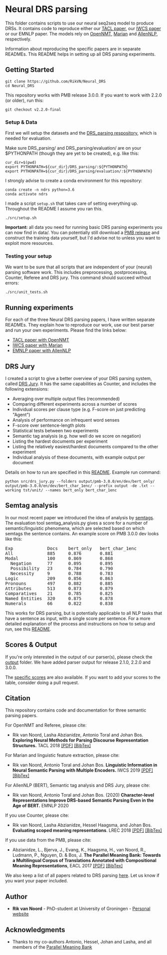 # Neural DRS parsing

This folder contains scripts to use our neural seq2seq model to produce DRSs. It contains code to reproduce either our [TACL paper](https://www.aclweb.org/anthology/Q18-1043.pdf), our [IWCS paper](https://www.aclweb.org/anthology/W19-0504/) or our EMNLP paper. The models rely on [OpenNMT](http://opennmt.net/), [Marian](https://marian-nmt.github.io/) and [AllenNLP](https://allennlp.org/), respectively.

Information about reproducing the specific papers are in separate READMEs. This README helps in setting up all DRS parsing experiments.

## Getting Started

```
git clone https://github.com/RikVN/Neural_DRS
cd Neural_DRS
```

This repository works with PMB release 3.0.0. If you want to work with 2.2.0 (or older), run this:

```
git checkout v2.2.0-final
```

### Setup & Data

First we will setup the datasets and the [DRS_parsing respository](https://github.com/RikVN/DRS_parsing), which is needed for evaluation.

Make sure DRS_parsing/ and DRS_parsing/evaluation/ are on your $PYTHONPATH (though they are yet to be created), e.g. like this:

```
cur_dir=$(pwd)
export PYTHONPATH=${cur_dir}/DRS_parsing/:${PYTHONPATH}
export PYTHONPATH=${cur_dir}/DRS_parsing/evaluation/:${PYTHONPATH}
```

I strongly advise to create a conda environment for this repository:

```
conda create -n ndrs python=3.6
conda activate ndrs
```

I made a script ``setup.sh`` that takes care of setting everything up. Throughout the README I assume you ran this.

```
./src/setup.sh
```

**Important:** all data you need for running basic DRS parsing experiments you can now find in data/. You can potentially still download a [PMB release](http://pmb.let.rug.nl/data.php) and construct the training data yourself, but I'd advise not to unless you want to exploit more resources.

### Testing your setup ###

We want to be sure that all scripts that are independent of your (neural) parsing software work. This includes preprocessing, postprocessing, Counter, Referee and DRS jury. This command should succeed without errors:

```
./src/unit_tests.sh
```

## Running experiments ##

For each of the three Neural DRS parsing papers, I have written separate READMEs. They explain how to reproduce our work, use our best parser and run your own experiments. Please find the links below:

* [TACL paper with OpenNMT](OpenNMT.md)
* [IWCS paper with Marian](Marian.md)
* [EMNLP paper with AllenNLP](AllenNLP.md)

## DRS Jury ##

I created a script to give a better overview of your DRS parsing system, called [DRS Jury](DRS_jury.md). It has the same capabilities as Counter, and includes the following extensions:

* Averaging over multiple output files (recommended)
* Comparing different experiments across a number of scores
* Individual scores per clause type (e.g. F-score on just predicting "Agent")
* Analysis of performance on infrequent word senses
* F-score over sentence-length plots
* Statistical tests between two experiments
* Semantic tag analysis (e.g. how well do we score on negation)
* Listing the hardest documents per experiment
* Listing the relatively easiest/hardest documents compared to the other experiment
* Individual analysis of these documents, with example output per document

Details on how to run are specified in this [README](DRS_jury.md). Example run command:

```
python src/drs_jury.py --folders output/pmb-3.0.0/en/dev/bert_only/ output/pmb-3.0.0/en/dev/bert_char_1enc/ --prefix output -de .txt --working tst/unit/ --names bert_only bert_char_1enc
```

## Semtag analysis ##

In our most recent paper we introduced the idea of analysis by [semtags](https://www.aclweb.org/anthology/W17-6901.pdf). The evaluation tool semtag_analysis.py gives a score for a number of semantic/linguistic phenomena, which are selected based on which semtags the sentence contains. An example score on PMB 3.0.0 dev looks like this:

<pre>
Exp            	Docs 	bert_only 	bert_char_1enc 
All            	885  	0.876     	0.881          
Modal          	100  	0.869     	0.868          
  Negation     	77   	0.895     	0.895          
  Possibility  	23   	0.784     	0.790          
  Necessity    	9    	0.788     	0.783          
Logic          	209  	0.856     	0.863          
Pronouns       	497  	0.882     	0.885          
Attributes     	513  	0.873     	0.879          
Comparatives   	21   	0.785     	0.825          
Named Entities 	320  	0.875     	0.878          
Numerals       	66   	0.822     	0.838 
</pre>

This works for DRS parsing, but is potentially applicable to all NLP tasks that have a sentence as input, with a single score per sentence. For a more detailed explanation of the process and instructions on how to setup and run, see this [README](Semtags.md).

## Scores & Output ##

If you're only interested in the output of our parser(s), please check the [output](output) folder.  We have added parser output for release 2.1.0, 2.2.0 and 3.0.0. 

The [specific scores](Scores.md) are also available. If you want to add your scores to the table, consider doing a pull request.

## Citation ##

This repository contains code and documentation for three semantic parsing papers.

For OpenNMT and Referee, please cite:

* Rik van Noord, Lasha Abzianidze, Antonio Toral and Johan Bos. **Exploring Neural Methods for Parsing Discourse Representation Structures.** TACL 2018 [\[PDF\]](https://www.aclweb.org/anthology/Q18-1043.pdf) [\[BibTex\]](https://www.aclweb.org/anthology/Q18-1043.bib)

For Marian and linguistic feature extraction, please cite:

* Rik van Noord, Antonio Toral and Johan Bos. **Linguistic Information in Neural Semantic Parsing with Multiple Encoders.** IWCS 2019 [\[PDF\]](https://www.aclweb.org/anthology/W19-0504.pdf) [\[BibTex\]](https://www.aclweb.org/anthology/W19-0504.bib)

For AllenNLP (BERT), Semantic tag analysis and DRS Jury, please cite:

* Rik van Noord, Antonio Toral and Johan Bos. (2020) **Character-level Representations Improve DRS-based Semantic Parsing Even in the Age of BERT.** EMNLP 2020

If you use Counter, please cite:

* Rik van Noord, Lasha Abzianidze, Hessel Haagsma, and Johan Bos. **Evaluating scoped meaning representations**. LREC 2018 [\[PDF\]](https://www.aclweb.org/anthology/L18-1267.pdf) [\[BibTex\]](https://www.aclweb.org/anthology/L18-1267.bib)

If you use data from the PMB, please cite:

* Abzianidze, L., Bjerva, J., Evang, K., Haagsma, H., van Noord, R., Ludmann, P., Nguyen, D. & Bos, J. **The Parallel Meaning Bank: Towards a Multilingual Corpus of Translations Annotated with Compositional Meaning Representations**, EACL 2017 [\[PDF\]](https://www.aclweb.org/anthology/E17-2039.pdf) [\[BibTex\]](https://www.aclweb.org/anthology/E17-2039.bib)

We also keep a list of all papers related to DRS parsing [here](https://pmb.let.rug.nl/publications.php). Let us know if you want your paper included.

## Author

* **Rik van Noord** - PhD-student at University of Groningen - [Personal website](http://www.rikvannoord.nl)

## Acknowledgments

* Thanks to my co-authors Antonio, Hessel, Johan and Lasha, and all members of the [Parallel Meaning Bank](http://pmb.let.rug.nl)
